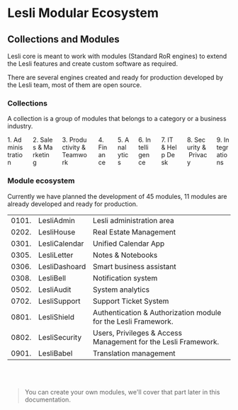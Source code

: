 # Lesli Modular Ecosystem

## Collections and Modules
Lesli core is meant to work with modules (Standard RoR engines) to extend the Lesli features and create custom software as required.

There are several engines created and ready for production developed by the Lesli team, most of them are open source.

### Collections 
A collection is a group of modules that belongs to a category or a business industry.

<div class="columns is-multiline lesli-css-color-collections">
    <div class="column"> 
        <div class="has-text-centered px-4 py-6 br-2 br-2 has-text-white lesli-background-collection-administration">
            1.&nbsp;Administration
        </div>
    </div>
    <div class="column">
        <div class="has-text-centered px-4 py-6 br-2 has-text-white lesli-background-collection-sales">
            2.&nbsp;Sales&nbsp;&&nbsp;Marketing
        </div>
    </div>
    <div class="column">
        <div class="has-text-centered px-4 py-6 br-2 has-text-white lesli-background-collection-productivity">
            3.&nbsp;Productivity&nbsp;&&nbsp;Teamwork
        </div>
    </div>
    <div class="column">
        <div class="has-text-centered px-4 py-6 br-2 has-text-white lesli-background-collection-finance">
            4.&nbsp;Finance
        </div>
    </div>
    <div class="column">
        <div class="has-text-centered px-4 py-6 br-2 has-text-black lesli-background-collection-analytics">
            5.&nbsp;Analytics
        </div>
    </div>
    <div class="column"> 
        <div class="has-text-centered px-4 py-6 br-2 has-text-white lesli-background-collection-intelligence">
            6.&nbsp;Intelligence
        </div>
    </div>
    <div class="column">
        <div class="has-text-centered px-4 py-6 br-2 has-text-black lesli-background-collection-it">
            7.&nbsp;IT&nbsp;&&nbsp;Help&nbsp;Desk
        </div>
    </div>
    <div class="column">
        <div class="has-text-centered px-4 py-6 br-2 has-text-black lesli-background-collection-security">
            8.&nbsp;Security&nbsp;&&nbsp;Privacy
        </div>
    </div>
    <div class="column">
        <div class="has-text-centered px-4 py-6 br-2 has-text-black lesli-background-collection-integration">
            9.&nbsp;Integrations
        </div>
    </div>
</div>


### Module ecosystem 
Currently we have planned the development of 45 modules, 11 modules are already developed and ready for production.

<table class="table is-fullwidth is-striped" style="display: table;">
    <tr>
        <td>0101.</td>
        <td>LesliAdmin</td>
        <td>Lesli administration area</td>
    </tr>
    <tr>
        <td>0202.</td>
        <td>LesliHouse</td>
        <td>Real Estate Management</td>
    </tr>
    <tr>
        <td>0301.</td>
        <td>LesliCalendar</td>
        <td>Unified Calendar App</td>
    </tr>
    <tr>
        <td>0305.</td>
        <td>LesliLetter</td>
        <td>Notes & Notebooks</td>
    </tr>
    <tr>
        <td>0306.</td>
        <td>LesliDashoard</td>
        <td>Smart business assistant</td>
    </tr>
    <tr>
        <td>0308.</td>
        <td>LesliBell</td>
        <td>Notification system</td>
    </tr>
    <tr>
        <td>0502.</td>
        <td>LesliAudit</td>
        <td>System analytics</td>
    </tr>
    <tr>
        <td>0702.</td>
        <td>LesliSupport</td>
        <td>Support Ticket System</td>
    </tr>
    <tr>
        <td>0801.</td>
        <td>LesliShield</td>
        <td>Authentication & Authorization module for the Lesli Framework.</td>
    </tr>
    <tr>
        <td>0802.</td>
        <td>LesliSecurity</td>
        <td>Users, Privileges & Access Management for the Lesli Framework.</td>
    </tr>
    <tr>
        <td>0901.</td>
        <td>LesliBabel</td>
        <td>Translation management</td>
    </tr>
</table>

<!-- 
<table class="table is-fullwidth is-striped" style="display: table;">
    <tr>
        <th>01.</th>
        <th colspan="2">Administration</th>
    </tr>
    <tr>
        <td>0101.</td>
        <td>LesliAdmin</td>
        <td>Lesli administration area</td>
    </tr>
    <tr>
        <th>02.</th>
        <th colspan="2">Sales & Marketing</th>
    </tr>
    <tr>
        <td>0202.</td>
        <td>LesliHouse</td>
        <td>Real Estate Management</td>
    </tr>
    <tr>
        <th>03.</th>
        <th colspan="2">Productvity & Teamwork</th>
    </tr>
    <tr>
        <td>0301.</td>
        <td>LesliCalendar</td>
        <td>Unified Calendar App</td>
    </tr>
    <tr>
        <td>0305</td>
        <td>LesliLetter</td>
        <td>Notes & Notebooks</td>
    </tr>
    <tr>
        <td>0306</td>
        <td>LesliDashoard</td>
        <td>Smart business assistant</td>
    </tr>
    <tr>
        <td>0308</td>
        <td>LesliBell</td>
        <td>Notification system</td>
    </tr>
    <tr>
        <th>04.</th>
        <th colspan="2">Finance</th>
    </tr>
    <tr>
        <th>05.</th>
        <th colspan="2">Analytics</th>
    </tr>
    <tr>
        <td>0502.</td>
        <td>LesliAudit</td>
        <td>System analytics</td>
    </tr>
    <tr>
        <th>06.</th>
        <th colspan="2">Intelligence</th>
    </tr>
    <tr>
        <th>07.</th>
        <th colspan="2">IT & Help Desk</th>
    </tr>
    <tr>
        <td>0702.</td>
        <td>LesliSupport</td>
        <td>Support Ticket System</td>
    </tr>
    <tr>
        <th>08.</th>
        <th colspan="2">Security & Privacy</th>
    </tr>
    <tr>
        <td>0801.</td>
        <td>LesliShield</td>
        <td>Authentication & Authorization module for the Lesli Framework.</td>
    </tr>
    <tr>
        <td>0802.</td>
        <td>LesliSecurity</td>
        <td>Users, Privileges & Access Management for the Lesli Framework.</td>
    </tr>
    <tr>
        <th>09</th>
        <th colspan="2">Integrations</th>
    </tr>
    <tr>
        <td>0901.</td>
        <td>LesliBabel</td>
        <td>Translation management</td>
    </tr>
</table>
-->

<br><br>


> You can create your own modules, we'll cover that part later in this documentation.
